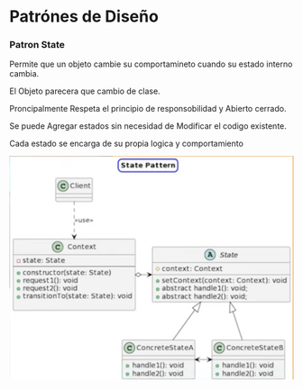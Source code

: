 # Patrónes de Diseño

### Patron State
  
Permite que un objeto cambie su comportamineto cuando su estado interno cambia. 

El Objeto parecera que cambio de clase. 

Proncipalmente Respeta el principio de responsobilidad y Abierto cerrado. 

Se puede Agregar estados sin necesidad de Modificar el codigo existente. 

Cada estado se encarga de su propia logica y comportamiento 

![Patron_State](./../img/PatronState.png)

## 
